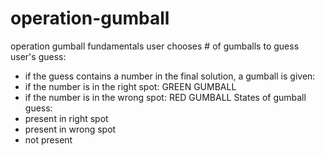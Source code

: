 # operation-gumball

operation gumball fundamentals
  user chooses # of gumballs to guess
  user's guess: 
 *   if the guess contains a number in the final solution, a gumball is given:
 *   if the number is in the right spot: GREEN GUMBALL
 *   if the number is in the wrong spot: RED GUMBALL
  States of gumball guess: 
 *   present in right spot
 *   present in wrong spot
 *   not present
 
